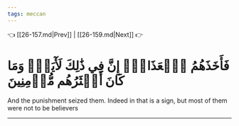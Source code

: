 ```yaml
---
tags: meccan
---
```


👈 [[26-157.md|Prev]] | [[26-159.md|Next]] 👉

# فَأَخَذَهُمُ ٱلۡعَذَابُۚ إِنَّ فِي ذَٰلِكَ لَأٓيَةٗۖ وَمَا كَانَ أَكۡثَرُهُم مُّؤۡمِنِينَ

And the punishment seized them. Indeed in that is a sign, but most of them were not to be believers

---

